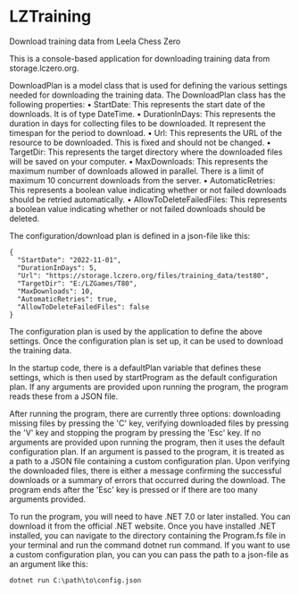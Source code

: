 # LZTraining
Download training data from Leela Chess Zero

This is a console-based application for downloading training data from storage.lczero.org. 

DownloadPlan is a model class that is used for defining the various settings needed for downloading the training data.
The DownloadPlan class has the following properties:
•	StartDate: This represents the start date of the downloads. It is of type DateTime.
•	DurationInDays: This represents the duration in days for collecting files to be downloaded. It represent the timespan for the period to download.
•	Url: This represents the URL of the resource to be downloaded. This is fixed and should not be changed.
•	TargetDir: This represents the target directory where the downloaded files will be saved on your computer.
•	MaxDownloads: This represents the maximum number of downloads allowed in parallel. There is a limit of maximum 10 concurrent downloads from the server.
•	AutomaticRetries: This represents a boolean value indicating whether or not failed downloads should be retried automatically.
•	AllowToDeleteFailedFiles: This represents a boolean value indicating whether or not failed downloads should be deleted.

The configuration/download plan is defined in a json-file like this:
```
{
  "StartDate": "2022-11-01",
  "DurationInDays": 5,
  "Url": "https://storage.lczero.org/files/training_data/test80",
  "TargetDir": "E:/LZGames/T80",
  "MaxDownloads": 10,
  "AutomaticRetries": true,
  "AllowToDeleteFailedFiles": false
}
```
The configuration plan is used by the application to define the above settings. Once the configuration plan is set up, it can be used to download the training data.

In the startup code, there is a defaultPlan variable that defines these settings, which is then used by startProgram as the default configuration plan. If any arguments are provided upon running the program, the program reads these from a JSON file.

After running the program, there are currently three options: downloading missing files by pressing the 'C' key, verifying downloaded files by pressing the 'V' key and stopping the program by pressing the 'Esc' key.
If no arguments are provided upon running the program, then it uses the default configuration plan. If an argument is passed to the program, it is treated as a path to a JSON file containing a custom configuration plan. Upon verifying the downloaded files, there is either a message confirming the successful downloads or a summary of errors that occurred during the download. The program ends after the 'Esc' key is pressed or if there are too many arguments provided.

To run the program, you will need to have .NET 7.0 or later installed. You can download it from the official .NET website. Once you have installed .NET installed, you can navigate to the directory containing the Program.fs file in your terminal and run the command dotnet run command. If you want to use a custom configuration plan, you can you can pass the path to a json-file as an argument like this:

` dotnet run C:\path\to\config.json `



